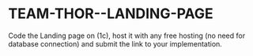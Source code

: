 # TEAM-THOR--LANDING-PAGE
Code the Landing page on (1c), host it with any free hosting (no need for database connection) and submit the link to your implementation. 
